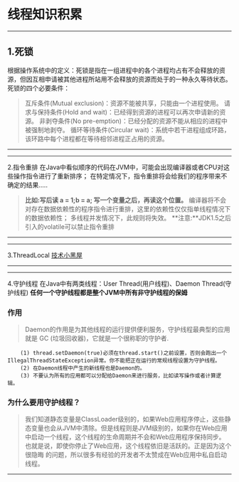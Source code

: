# 线程知识积累

------
## 1.死锁
根据操作系统中的定义：死锁是指在一组进程中的各个进程均占有不会释放的资源，但因互相申请被其他进程所站用不会释放的资源而处于的一种永久等待状态。
死锁的四个必要条件：
> 互斥条件(Mutual exclusion)：资源不能被共享，只能由一个进程使用。
> 请求与保持条件(Hold and wait)：已经得到资源的进程可以再次申请新的资源。
> 非剥夺条件(No pre-emption)：已经分配的资源不能从相应的进程中被强制地剥夺。
> 循环等待条件(Circular wait)：系统中若干进程组成环路，该环路中每个进程都在等待相邻进程正占用的资源。

------

------
2.指令重排
    在Java中看似顺序的代码在JVM中，可能会出现编译器或者CPU对这些操作指令进行了重新排序；
在特定情况下，指令重排将会给我们的程序带来不确定的结果.....
>    **比如:写后读  a = 1;b = a;  写一个变量之后，再读这个位置。**
    编译器将不会对存在数据依赖性的程序指令进行重排，这里的依赖性仅仅指单线程情况下的数据依赖性；
> 多线程并发情况下，此规则将失效。
**注意:**JDK1.5之后引入的volatile可以禁止指令重排

------

------
3.ThreadLocal
[技术小黑屋](http://droidyue.com/blog/2016/03/13/learning-threadlocal-in-java/index.html)

------

------
4.守护线程
在Java中有两类线程：User Thread(用户线程)、Daemon Thread(守护线程) 
**任何一个守护线程都是整个JVM中所有非守护线程的保姆**
### 作用
> Daemon的作用是为其他线程的运行提供便利服务，守护线程最典型的应用就是 GC (垃圾回收器)，它就是一个很称职的守护者.

```
    (1) thread.setDaemon(true)必须在thread.start()之前设置，否则会跑出一个IllegalThreadStateException异常。你不能把正在运行的常规线程设置为守护线程。
    (2) 在Daemon线程中产生的新线程也是Daemon的。 
    (3) 不要认为所有的应用都可以分配给Daemon来进行服务，比如读写操作或者计算逻辑。
```
### 为什么要用守护线程？
> 我们知道静态变量是ClassLoader级别的，如果Web应用程序停止，这些静态变量也会从JVM中清除。但是线程则是JVM级别的，如果你在Web应用中启动一个线程，这个线程的生命周期并不会和Web应用程序保持同步。
也就是说，即使你停止了Web应用，这个线程依旧是活跃的。正是因为这个很隐晦 的问题，所以很多有经验的开发者不太赞成在Web应用中私自启动线程。

------